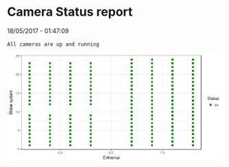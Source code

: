 Camera Status report
================
18/05/2017 - 01:47:09

    All cameras are up and running

![](camreport_files/figure-markdown_github/unnamed-chunk-2-1.png)

